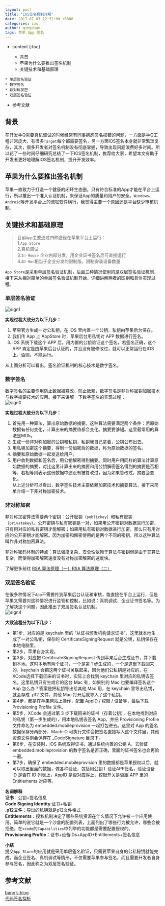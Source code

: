 ```yaml
---
layout: post
title: "IOS签名机制详解"
date: 2017-07-03 12:32:00 +0800
categories: ios
author: qingduan
tags: 苹果 App 签名
---
```


* content
{:toc}



  * 背景
  * 苹果为什么要推出签名机制
  * 关键技术和基础原理
<!--more-->
    * 单层签名验证
    * 数字签名
    * 非对称加密
    * 双层签名验证
  * 参考文献

## 背景

在开发手Q需要真机调试的时候经常有同事抱怨签名报错的问题，一方面是手Q工程非常庞大、有很多`Target`每个都需要签名，另一方面IOS签名本身就非常繁琐复杂，其次，很多开发者对签名机制没有彻底掌握，导致出现问题浪费好多时间。所以花了一些时间仔细研究总结了一下IOS签名机制，推荐给大家，希望本文有助于开发者更好地理解IOS签名机制，提升开发效率。

## 苹果为什么要推出签名机制

苹果一直致力于打造一个健康的闭环生态圈，只有符合标准的App才能在平台上运行，所以推出一个准入认证机制，来保证App的质量和用户的安全。`Windows`、`Android`等开发平台上的流氓软件横行，我觉得主要一个原因还是平台缺少审核机制。

## 关键技术和基础原理

> 目前`App`主要通过四种途径在苹果平台上运行：  
> 1.`App Store`  
> 2.真机调试  
> 3.`In-House` 企业内部分发，用企业证书签名后可直接运行  
> 4.`AD-Hoc`相当于企业分发的限制版，限制安装设备数量

`App
Store`是采用单层签名验证机制，后面三种情况使用的是双层签名验证机制，接下来从相对简单的单层签名验证机制开始，详细讲解两者的区别和具体实现过程。

### 单层签名验证

![sign1](/image/ios_qian_ming_ji_zhi_xiang_jie/0eb0a767b092fcc00244ab44b0706c6251444b1daaa92a6601505222d9631811)

**实现过程大致分为以下几步：**

  1. 苹果官方生成一对公私钥，在 iOS 里内置一个公钥，私钥由苹果后台保存。
  2. 我们传 App 上 AppStore 时，苹果后台用私钥对 APP 数据进行签名。
  3. iOS 系统下载这个 APP 后，用内置的公钥验证这个签名，若签名正确，这个 APP 肯定是由苹果后台认证的，并且没有被修改过，就可以正常运行在IOS上，否则，不能运行。

从上图分析可以看出，签名验证机制的核心技术是数字签名。

### 数字签名

数字签名的主要作用防止数据被篡改、防止抵赖，数字签名是非对称密钥加密技术与数字摘要技术的应用。接下来讲解一下数字签名的实现过程：  
![sign0](/image/ios_qian_ming_ji_zhi_xiang_jie/f73a1c32d92dcbe92c971cf98811aa5d9bb3f3d5c233b35c8254388c82cde9e8)

**实现过程大致分为以下几步：**

  1. 首先用一种算法，算出原始数据的摘要。这种算法需要满足两个条件：若原始数据有任何变化，计算出来的摘要值都会变化。摘要要够短。这里最常用的算法是MD5。
  2. 生成一份非对称加密的公钥和私钥，私钥我自己拿着，公钥公布出去。
  3. 用私钥加密这个摘要，得到一份加密后的数据，称为原始数据的签名。
  4. 摘要和原始数据一起发送给用户。
  5. 用户收到数据和签名后，用公钥解密得到摘要。同时用户用同样的算法计算原始数据的摘要，对比这里计算出来的摘要和用公钥解密签名得到的摘要是否相等，若相等则表示这份数据中途没有被篡改过，因为如果篡改过，摘要会变化。  
从上述分析可以看出，数字签名技术主要依赖加密技术和摘要算法，接下来简单介绍一下非对称加密技术。

### 非对称加密

非对称加密算法需要两个密钥：公开密钥（`publickey`）和私有密钥（`privatekey`）。公开密钥与私有密钥是一对，如果用公开密钥对数据进行加密，只有用对应的私有密钥才能解密；如果用私有密钥对数据进行加密，那么只有用对应的公开密钥才能解密。因为加密和解密使用的是两个不同的密钥，所以这种算法叫作非对称加密算法。

非对称密码体制的特点：算法强度复杂、安全性依赖于算法与密钥但是由于其算法复杂，而使得加密解密速度没有对称加密解密的速度快。

了解更多前往 [RSA
算法原理（一）](http://www.ruanyifeng.com/blog/2013/06/rsa_algorithm_part_one.html)[RSA
算法原理（二）](http://www.ruanyifeng.com/blog/2013/07/rsa_algorithm_part_two.html)

### 双层签名验证

在很多种情况下`App`不需要传到苹果后台认证和审核，能直接在平台上运行，但是苹果又需要对这种情况进行监管和控制，比如说：真机调试、企业证书签名等。为了解决这个问题，因此推出了双层签名认证机制。  
![sign4](/image/ios_qian_ming_ji_zhi_xiang_jie/c91e8f6e9bb7398cf3268c138fe5ded6bc0b5522dd8eefb3af6fd5c51a2f3298)

**大致流程分为以下几步：**

  * 第1步，对应的是 keychain 里的 “从证书颁发机构请求证书”，这里就本地生成了一对公私钥，保存的 CertificateSigningRequest 就是公钥，私钥保存在本地电脑里。
  * 第2步，苹果自身实现。
  * 第3步，对应把 CertificateSigningRequest 传到苹果后台生成证书，并下载到本地。这时本地有两个证书，一个是第 1 步生成的，一个是这里下载回来的，keychain 会把这两个证书关联起来，因为他们公私钥是对应的，在XCode选择下载回来的证书时，实际上会找到 keychain 里对应的私钥去签名。这里私钥只有生成它的这台 Mac 有，如果别的 Mac 也要编译签名这个 App 怎么办？答案是把私钥导出给其他 Mac 用，在 keychain 里导出私钥，就会存成 .p12 文件，其他 Mac 打开后就导入了这个私钥。
  * 第4步，都是在苹果网站上操作，配置 AppID / 权限 / 设备等，最后下载 Provisioning Profile 文件。
  * 第5步，XCode 会通过第 3 步下载回来的证书（存着公钥），在本地找到对应的私钥（第一步生成的），用本地私钥去签名 App，并把 Provisioning Profile 文件命名为 embedded.mobileprovision 一起打包进去。这里对 App 的签名数据保存分两部分，Mach-O 可执行文件会把签名直接写入这个文件里，其他资源文件则会保存在 _CodeSignature 目录下。
  * 第6步，在安装时，iOS 系统取得证书，通过系统内置的公钥 A，去验证 embedded.mobileprovision 的数字签名是否正确，里面的证书签名也会再验一遍。
  * 第7步，确保了 embedded.mobileprovision 里的数据都是苹果授权以后，就可以取出里面的数据，做各种验证，包括用公钥 L 验证APP签名，验证设备 ID 是否在 ID 列表上，AppID 是否对应得上，权限开关是否跟 APP 里的 Entitlements 对应等。

**名词解释**  
**证书**：公钥+签名信息  
**Code Signing Identity**:证书+私钥  
**.p12文件**：导出的私钥就是p12文件格式  
**Entitlements**：授权机制决定了哪些系统资源在什么情况下允许被一个应用使用。简单的说它就是一个沙盒的配置列表，上面列出了哪些行为被允许，哪些会被拒绝。在`xcode`的`Capabilities`中列举的功能都是需要配置授权的。  
**Provisioning Profile**：证书+设备IDs+AppID+Entitlements+签名信息

**小结**  
提交`App
Store`的应用就是采用单层签名验证，只需要苹果自身的公私秘钥就能完成。而企业签名、真机调试等情形，不仅需要苹果参与签名，而且需要开发者自身参与签名，因此称之为双层签名验证。

## 参考文献

[bang’s blog](http://blog.cnbang.net/tech/3386/#more-3386)  
[代码签名探析](https://objccn.io/issue-17-2/)

